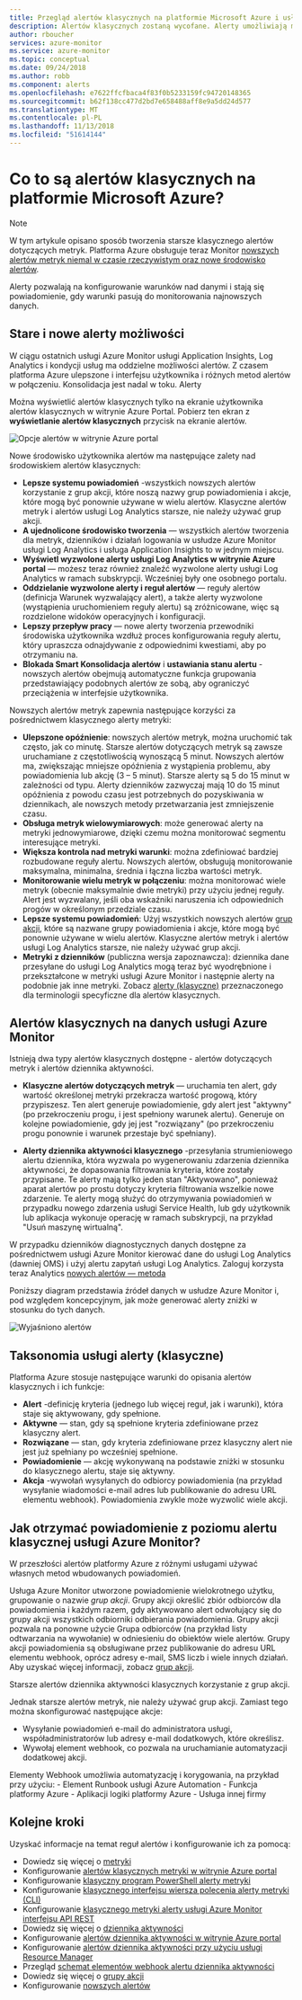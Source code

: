 ```yaml
---
title: Przegląd alertów klasycznych na platformie Microsoft Azure i usługi Azure Monitor
description: Alertów klasycznych zostaną wycofane. Alerty umożliwiają monitorowanie zdarzeń, dzienniki lub metryk zasobów platformy Azure i otrzymywać powiadomienia, gdy spełniony jest warunek, który określisz.
author: rboucher
services: azure-monitor
ms.service: azure-monitor
ms.topic: conceptual
ms.date: 09/24/2018
ms.author: robb
ms.component: alerts
ms.openlocfilehash: e7622ffcfbaca4f83f0b5233159fc94720148365
ms.sourcegitcommit: b62f138cc477d2bd7e658488aff8e9a5dd24d577
ms.translationtype: MT
ms.contentlocale: pl-PL
ms.lasthandoff: 11/13/2018
ms.locfileid: "51614144"
---
```

# <a name="what-are-classic-alerts-in-microsoft-azure"></a>Co to są alertów klasycznych na platformie Microsoft Azure?

> [!NOTE]
> W tym artykule opisano sposób tworzenia starsze klasycznego alertów dotyczących metryk. Platforma Azure obsługuje teraz Monitor [nowszych alertów metryk niemal w czasie rzeczywistym oraz nowe środowisko alertów](monitoring-overview-alerts.md). 
>

Alerty pozwalają na konfigurowanie warunków nad danymi i stają się powiadomienie, gdy warunki pasują do monitorowania najnowszych danych.

## <a name="old-and-new-alerting-capabilities"></a>Stare i nowe alerty możliwości

W ciągu ostatnich usługi Azure Monitor usługi Application Insights, Log Analytics i kondycji usług ma oddzielne możliwości alertów. Z czasem platforma Azure ulepszone i interfejsu użytkownika i różnych metod alertów w połączeniu. Konsolidacja jest nadal w toku. Alerty

Można wyświetlić alertów klasycznych tylko na ekranie użytkownika alertów klasycznych w witrynie Azure Portal. Pobierz ten ekran z **wyświetlanie alertów klasycznych** przycisk na ekranie alertów. 

 ![Opcje alertów w witrynie Azure portal](./media/monitoring-overview-alerts-classic/monitor-alert-screen2.png)

Nowe środowisko użytkownika alertów ma następujące zalety nad środowiskiem alertów klasycznych:
-   **Lepsze systemu powiadomień** -wszystkich nowszych alertów korzystanie z grup akcji, które noszą nazwy grup powiadomienia i akcje, które mogą być ponownie używane w wielu alertów. Klasyczne alertów metryk i alertów usługi Log Analytics starsze, nie należy używać grup akcji.
-   **A ujednolicone środowisko tworzenia** — wszystkich alertów tworzenia dla metryk, dzienników i działań logowania w usłudze Azure Monitor usługi Log Analytics i usługa Application Insights to w jednym miejscu.
-   **Wyświetl wyzwolone alerty usługi Log Analytics w witrynie Azure portal** — możesz teraz również znaleźć wyzwolone alerty usługi Log Analytics w ramach subskrypcji. Wcześniej były one osobnego portalu.
-   **Oddzielanie wyzwolone alerty i reguł alertów** — reguły alertów (definicja Warunek wyzwalający alert), a także alerty wyzwolone (wystąpienia uruchomieniem reguły alertu) są zróżnicowane, więc są rozdzielone widoków operacyjnych i konfiguracji.
-   **Lepszy przepływ pracy** — nowe alerty tworzenia przewodniki środowiska użytkownika wzdłuż proces konfigurowania reguły alertu, który upraszcza odnajdywanie z odpowiednimi kwestiami, aby po otrzymaniu na.
-   **Blokada Smart Konsolidacja alertów** i **ustawiania stanu alertu** -nowszych alertów obejmują automatyczne funkcja grupowania przedstawiający podobnych alertów ze sobą, aby ograniczyć przeciążenia w interfejsie użytkownika. 

Nowszych alertów metryk zapewnia następujące korzyści za pośrednictwem klasycznego alerty metryki:
-   **Ulepszone opóźnienie**: nowszych alertów metryk, można uruchomić tak często, jak co minutę. Starsze alertów dotyczących metryk są zawsze uruchamiane z częstotliwością wynoszącą 5 minut. Nowszych alertów ma, zwiększając mniejsze opóźnienia z wystąpienia problemu, aby powiadomienia lub akcję (3 – 5 minut). Starsze alerty są 5 do 15 minut w zależności od typu.  Alerty dzienników zazwyczaj mają 10 do 15 minut opóźnienia z powodu czasu jest potrzebnych do pozyskiwania w dziennikach, ale nowszych metody przetwarzania jest zmniejszenie czasu. 
-   **Obsługa metryk wielowymiarowych**: może generować alerty na metryki jednowymiarowe, dzięki czemu można monitorować segmentu interesujące metryki.
-   **Większa kontrola nad metryki warunki**: można zdefiniować bardziej rozbudowane reguły alertu. Nowszych alertów, obsługują monitorowanie maksymalna, minimalna, średnia i łączna liczba wartości metryk.
-   **Monitorowanie wielu metryk w połączeniu**: można monitorować wiele metryk (obecnie maksymalnie dwie metryki) przy użyciu jednej reguły. Alert jest wyzwalany, jeśli oba wskaźniki naruszenia ich odpowiednich progów w określonym przedziale czasu.
-   **Lepsze systemu powiadomień**: Użyj wszystkich nowszych alertów [grup akcji](../monitoring-and-diagnostics/monitoring-action-groups.md), które są nazwane grupy powiadomienia i akcje, które mogą być ponownie używane w wielu alertów.  Klasyczne alertów metryk i alertów usługi Log Analytics starsze, nie należy używać grup akcji. 
-   **Metryki z dzienników** (publiczna wersja zapoznawcza): dziennika dane przesyłane do usługi Log Analytics mogą teraz być wyodrębnione i przekształcone w metryki usługi Azure Monitor i następnie alerty na podobnie jak inne metryki. Zobacz [alerty (klasyczne)](monitoring-overview-alerts-classic.md) przeznaczonego dla terminologii specyficzne dla alertów klasycznych. 


## <a name="classic-alerts-on-azure-monitor-data"></a>Alertów klasycznych na danych usługi Azure Monitor
Istnieją dwa typy alertów klasycznych dostępne - alertów dotyczących metryk i alertów dziennika aktywności.

* **Klasyczne alertów dotyczących metryk** — uruchamia ten alert, gdy wartość określonej metryki przekracza wartość progową, który przypiszesz. Ten alert generuje powiadomienie, gdy alert jest "aktywny" (po przekroczeniu progu, i jest spełniony warunek alertu). Generuje on kolejne powiadomienie, gdy jej jest "rozwiązany" (po przekroczeniu progu ponownie i warunek przestaje być spełniany).

* **Alerty dziennika aktywności klasycznego** -przesyłania strumieniowego alertu dziennika, która wyzwala po wygenerowaniu zdarzenia dziennika aktywności, że dopasowania filtrowania kryteria, które zostały przypisane. Te alerty mają tylko jeden stan "Aktywowano", ponieważ aparat alertów po prostu dotyczy kryteria filtrowania wszelkie nowe zdarzenie. Te alerty mogą służyć do otrzymywania powiadomień w przypadku nowego zdarzenia usługi Service Health, lub gdy użytkownik lub aplikacja wykonuje operację w ramach subskrypcji, na przykład "Usuń maszynę wirtualną".

W przypadku dzienników diagnostycznych danych dostępne za pośrednictwem usługi Azure Monitor kierować dane do usługi Log Analytics (dawniej OMS) i użyj alertu zapytań usługi Log Analytics. Zaloguj korzysta teraz Analytics [nowych alertów — metoda](monitoring-overview-alerts.md) 

Poniższy diagram przedstawia źródeł danych w usłudze Azure Monitor i, pod względem koncepcyjnym, jak może generować alerty zniżki w stosunku do tych danych.

![Wyjaśniono alertów](./media/monitoring-overview-alerts-classic/Alerts_Overview_Resource_v5.png)

## <a name="taxonomy-of-alerts-classic"></a>Taksonomia usługi alerty (klasyczne)
Platforma Azure stosuje następujące warunki do opisania alertów klasycznych i ich funkcje:
* **Alert** -definicję kryteria (jednego lub więcej reguł, jak i warunki), która staje się aktywowany, gdy spełnione.
* **Aktywne** — stan, gdy są spełnione kryteria zdefiniowane przez klasyczny alert.
* **Rozwiązane** — stan, gdy kryteria zdefiniowane przez klasyczny alert nie jest już spełniany po wcześniej spełnione.
* **Powiadomienie** — akcję wykonywaną na podstawie zniżki w stosunku do klasycznego alertu, staje się aktywny.
* **Akcja** -wywołań wysyłanych do odbiorcy powiadomienia (na przykład wysyłanie wiadomości e-mail adres lub publikowanie do adresu URL elementu webhook). Powiadomienia zwykle może wyzwolić wiele akcji.

## <a name="how-do-i-receive-a-notification-from-an-azure-monitor-classic-alert"></a>Jak otrzymać powiadomienie z poziomu alertu klasycznej usługi Azure Monitor?
W przeszłości alertów platformy Azure z różnymi usługami używać własnych metod wbudowanych powiadomień. 

Usługa Azure Monitor utworzone powiadomienie wielokrotnego użytku, grupowanie o nazwie *grup akcji*. Grupy akcji określić zbiór odbiorców dla powiadomienia i każdym razem, gdy aktywowano alert odwołujący się do grupy akcji wszystkich odbiorniki odbierania powiadomienia. Grupy akcji pozwala na ponowne użycie Grupa odbiorców (na przykład listy odtwarzania na wywołanie) w odniesieniu do obiektów wiele alertów. Grupy akcji powiadomienia są obsługiwane przez publikowanie do adresu URL elementu webhook, oprócz adresy e-mail, SMS liczb i wiele innych działań.  Aby uzyskać więcej informacji, zobacz [grup akcji](monitoring-action-groups.md). 

Starsze alertów dziennika aktywności klasycznych korzystanie z grup akcji.

Jednak starsze alertów metryk, nie należy używać grup akcji. Zamiast tego można skonfigurować następujące akcje: 
- Wysyłanie powiadomień e-mail do administratora usługi, współadministratorów lub adresy e-mail dodatkowych, które określisz.
- Wywołaj element webhook, co pozwala na uruchamianie automatyzacji dodatkowej akcji.

Elementy Webhook umożliwia automatyzację i korygowania, na przykład przy użyciu:
    - Element Runbook usługi Azure Automation
    - Funkcja platformy Azure
    - Aplikacji logiki platformy Azure
    - Usługa innej firmy

## <a name="next-steps"></a>Kolejne kroki
Uzyskać informacje na temat reguł alertów i konfigurowanie ich za pomocą:

* Dowiedz się więcej o [metryki](../monitoring/monitoring-data-collection.md)
* Konfigurowanie [alertów klasycznych metryki w witrynie Azure portal](alert-metric-classic.md)
* Konfigurowanie [klasyczny program PowerShell alerty metryki](alert-metric-classic.md)
* Konfigurowanie [klasycznego interfejsu wiersza polecenia alerty metryki (CLI)](alert-metric-classic.md)
* Konfigurowanie [klasycznego metryki alerty usługi Azure Monitor interfejsu API REST](https://msdn.microsoft.com/library/azure/dn931945.aspx)
* Dowiedz się więcej o [dziennika aktywności](monitoring-overview-activity-logs.md)
* Konfigurowanie [alertów dziennika aktywności w witrynie Azure portal](monitoring-activity-log-alerts.md)
* Konfigurowanie [alertów dziennika aktywności przy użyciu usługi Resource Manager](alert-activity-log.md)
* Przegląd [schemat elementów webhook alertu dziennika aktywności](monitoring-activity-log-alerts-webhook.md)
* Dowiedz się więcej o [grupy akcji](monitoring-action-groups.md)
* Konfigurowanie [nowszych alertów](alert-metric.md)
